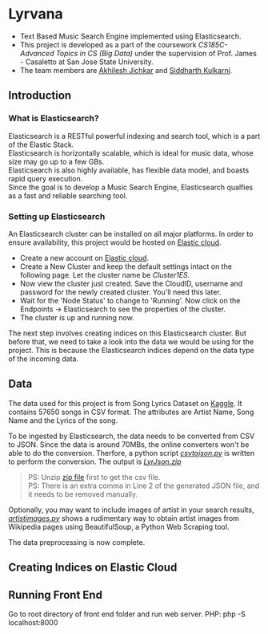 # Lyrvana
- Text Based Music Search Engine implemented using Elasticsearch. <br />
- This project is developed as a part of the coursework *CS185C-Advanced Topics in CS (Big Data)* under the supervision of Prof. James - Casaletto at San Jose State University.  
- The team members are [Akhilesh Jichkar](https://github.com/AkhiJix) and [Siddharth Kulkarni](https://github.com/siddharthkul).  

## Introduction

### What is Elasticsearch?
Elasticsearch is a RESTful powerful indexing and search tool, which is a part of the Elastic Stack.<br />
Elasticsearch is horizontally scalable, which is ideal for music data, whose size may go up to a few GBs.<br />
Elasticsearch is also highly available, has flexible data model, and boasts rapid query execution.<br />
Since the goal is to develop a Music Search Engine, Elasticsearch qualfies as a fast and reliable searching tool.<br />

### Setting up Elasticsearch
An Elasticsearch cluster can be installed on all major platforms. In order to ensure availability, this project would be hosted on 
[Elastic cloud](https://cloud.elastic.co "Elastic Cloud").
- Create a new account on [Elastic cloud](https://cloud.elastic.co "Elastic Cloud"). <br />
- Create a New Cluster and keep the default settings intact on the following page. Let the cluster name be _Cluster1ES_.<br />
- Now view the cluster just created. Save the CloudID, username and password for the newly created cluster. You'll need this later.<br />
- Wait for the 'Node Status' to change to 'Running'. Now click on the Endpoints -> Elasticsearch to see the properties of the cluster.<br />
- The cluster is up and running now.<br />

The next step involves creating indices on this Elasticsearch cluster. But before that, we need to take a look into the data we would be using for the project. This is because the Elasticsearch indices depend on the data type of the incoming data.

## Data
The data used for this project is from Song Lyrics Dataset on [Kaggle](https://www.kaggle.com/mousehead/songlyrics "55000+ Song Lyrics").
It contains 57650 songs in CSV format. The attributes are Artist Name, Song Name and the Lyrics of the song.<br />

To be ingested by Elasticsearch, the data needs to be converted from CSV to JSON.
Since the data is around 70MBs, the online converters won't be able to do the conversion.
Therfore, a python script [*csvtojson.py*]("/data/csvtojson.py") is written to perform the conversion. The output is [*LyrJson.zip*](/data/LyrJson.zip)
> PS: Unzip [zip file](/data/songdata.zip) first to get the csv file. <br />
> PS: There is an extra comma in Line 2 of the generated JSON file, and it needs to be removed manually.  

Optionally, you may want to include images of artist in your search results, [*artistimages.py*](/data/artistimages.py) shows a rudimentary way to obtain artist images from Wikipedia pages using BeautifulSoup, a Python Web Scraping tool.

The data preprocessing is now complete.

## Creating Indices on Elastic Cloud

## Running Front End 

Go to root directory of front end folder and run web server.
PHP: php -S localhost:8000
